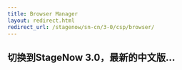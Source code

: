 ```yaml
---
title: Browser Manager
layout: redirect.html
redirect_url: /stagenow/sn-cn/3-0/csp/browser/
---
```


## 切换到StageNow 3.0，最新的中文版...

